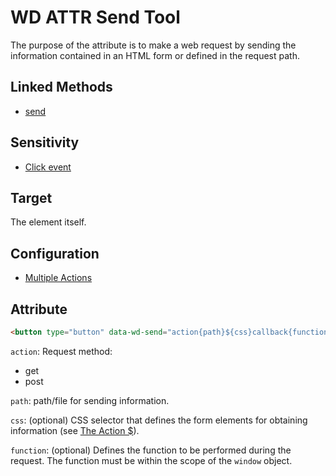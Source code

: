 # WD ATTR Send Tool

The purpose of the attribute is to make a web request by sending the information contained in an HTML form or defined in the request path.

## Linked Methods

- [send](WD-JS-Shared-Tools#send)

## Sensitivity

- [Click event](WD-Attributes-Tools#click-event)

## Target

The element itself.

## Configuration

- [Multiple Actions](WD-Attributes-Tools#multiple-actions)

## Attribute

```html
<button type="button" data-wd-send="action{path}${css}callback{function}">Send</button>
```

`action`: Request method:

- get
- post

`path`: path/file for sending information.


`css`: (optional) CSS selector that defines the form elements for obtaining information (see [The Action $](WD-Attributes-Tools#the-action-)).

`function`: (optional) Defines the function to be performed during the request. The function must be within the scope of the `window` object.
